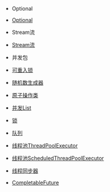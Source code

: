 
* Optional

 * [Optional](java/optional/Optional.md)

* Stream流
 
 * [Stream流](java/stream/Stream.md)
 
* 并发包

 * [可重入锁](java/current/ReEnter.md)
 * [随机数生成器](java/current/ThreadLocalRandom.md)
 * [原子操作类](java/current/Atomic.md)
 * [并发List](java/current/CopyOnWriteArrayList.md)
 * [锁](java/current/Lock.md)
 * [队列](java/current/Queue.md)
 * [线程池ThreadPoolExecutor](java/current/ThreadPoolExecutor.md)
 * [线程池ScheduledThreadPoolExecutor](java/current/ScheduledThreadPoolExecutor.md)
 * [线程同步器](java/current/ThreadSynchronizer.md)
 * [CompletableFuture](java/current/CompletableFuture.md)
